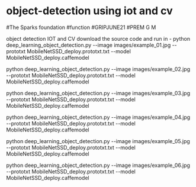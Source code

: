 # object-detection using iot and cv
#The Sparks foundation
#function
#GRIPJUNE21
#PREM G M


object detection IOT and CV
download the source code and run in - python deep_learning_object_detection.py --image images/example_01.jpg --prototxt MobileNetSSD_deploy.prototxt.txt --model MobileNetSSD_deploy.caffemodel

 python deep_learning_object_detection.py --image images/example_02.jpg --prototxt MobileNetSSD_deploy.prototxt.txt --model MobileNetSSD_deploy.caffemodel
 
 python deep_learning_object_detection.py --image images/example_03.jpg --prototxt MobileNetSSD_deploy.prototxt.txt --model MobileNetSSD_deploy.caffemodel

 python deep_learning_object_detection.py --image images/example_04.jpg --prototxt MobileNetSSD_deploy.prototxt.txt --model MobileNetSSD_deploy.caffemodel

 python deep_learning_object_detection.py --image images/example_05.jpg --prototxt MobileNetSSD_deploy.prototxt.txt --model MobileNetSSD_deploy.caffemodel

 python deep_learning_object_detection.py --image images/example_06.jpg --prototxt MobileNetSSD_deploy.prototxt.txt --model MobileNetSSD_deploy.caffemodel


